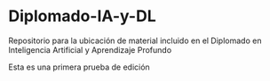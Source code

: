 # Diplomado-IA-y-DL
Repositorio para la ubicación de material incluido en el Diplomado en Inteligencia Artificial y Aprendizaje Profundo

Esta es una primera prueba de edición
